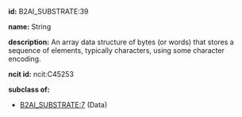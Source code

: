 **id:** B2AI_SUBSTRATE:39

**name:** String

**description:** An array data structure of bytes (or words) that stores a sequence of elements, typically characters, using some character encoding.

**ncit id:** ncit:C45253

**subclass of:**

- [B2AI_SUBSTRATE:7](../substrates/data.markdown) (Data)
